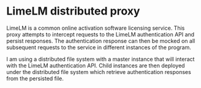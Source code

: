 # LimeLM distributed proxy
LimeLM is a common online activation software licensing service. This proxy attempts to intercept requests to the LimeLM authentication API and persist responses. The authentication response can then be mocked on all subsequent requests to the service in different instances of the program.

I am using a distributed file system with a master instance that will interact with the LimeLM authentication API. Child instances are then deployed under the distributed file system which retrieve authentication responses from the persisted file.
